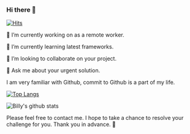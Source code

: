### Hi there 👋

[![Hits](https://hits.seeyoufarm.com/api/count/incr/badge.svg?url=https%3A%2F%2Fgithub.com%2Fdevninja9%2Fhit-counter)](https://hits.seeyoufarm.com)


🔭 I’m currently working on as a remote worker.

🌱 I’m currently learning latest frameworks.

👯 I’m looking to collaborate on your project.

💬 Ask me about your urgent solution.

I am very familiar with Github, commit to Github is a part of my life. 

[![Top Langs](https://github-readme-stats.vercel.app/api/top-langs/?username=devninja9)](https://github.com/anuraghazra/github-readme-stats)

![Billy's github stats](https://github-readme-stats.vercel.app/api?username=devninja9&show_icons=true&theme=vue)


Please feel free to contact me.
I hope to take a chance to resolve your challenge for you.
Thank you in advance. 👋
